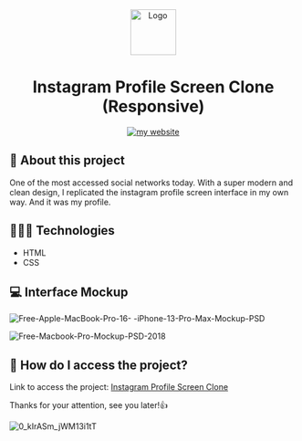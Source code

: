 <div align="center">
  <img src="https://user-images.githubusercontent.com/59785233/158888736-0c441e56-e03a-4d68-b35f-c34d1ae74fc6.png" alt="Logo" style="width: 5rem"  />
  <h1> Instagram Profile Screen Clone (Responsive) </h1>
<a href="https://luizcamargo.dev" target="blank"><img src="https://img.shields.io/badge/Get%20to%20know%20me%20better-My%20Website-purple" alt="my website"/></a>
</div>


## 🚀 About this project

One of the most accessed social networks today. With a super modern and clean design, I replicated the instagram profile screen interface in my own way. And it was my profile.

## 🧑🏻‍💻 Technologies 

<ul>
  <li> HTML </li> 
  <li> CSS </li>
</ul>

## 💻 Interface Mockup 

![Free-Apple-MacBook-Pro-16- -iPhone-13-Pro-Max-Mockup-PSD](https://user-images.githubusercontent.com/59785233/158889823-d8bf6244-8680-4159-b74b-527d95c7fcec.jpg)

![Free-Macbook-Pro-Mockup-PSD-2018](https://user-images.githubusercontent.com/59785233/158889826-c2529441-272f-4a7c-8c3d-be2e77be0a95.jpg)

## 🤔 How do I access the project?

Link to access the project: <a href="https://luizcamargo99.github.io/instagram-profile-ui-web/" taret="blank"> Instagram Profile Screen Clone </a>

Thanks for your attention, see you later!👍

![0_kIrASm_jWM13i1tT](https://user-images.githubusercontent.com/59785233/158848140-54053c36-b11c-4afd-b96b-fe76f663ebb7.gif)
